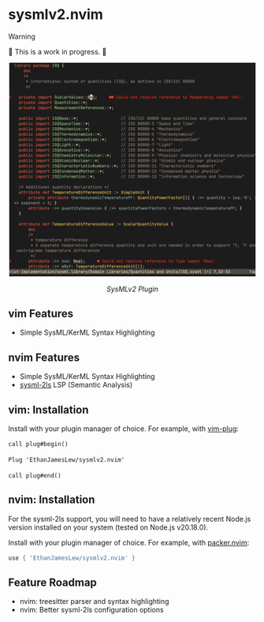 # sysmlv2.nvim

> [!WARNING]
> 🚧 This is a work in progress. 🚧

<div align="center">
<img src="./doc/img/example.png" alt="sysmlv2.nvim" width="500">
<p><i>SysMLv2 Plugin</i></p>
</div>

## vim Features

* Simple SysML/KerML Syntax Highlighting

## nvim Features

* Simple SysML/KerML Syntax Highlighting
* [sysml-2ls](https://github.com/sensmetry/sysml-2ls) LSP (Semantic Analysis)

## vim: Installation

Install with your plugin manager of choice. For example, with [vim-plug](https://github.com/junegunn/vim-plug):

```vim
call plug#begin()

Plug 'EthanJamesLew/sysmlv2.nvim'

call plug#end()
```

## nvim: Installation

For the sysml-2ls support, you will need to have a relatively recent Node.js version installed on your system (tested on Node.js v20.18.0).

Install with your plugin manager of choice. For example, with [packer.nvim](https://github.com/wbthomason/packer.nvim):

```lua
use { 'EthanJamesLew/sysmlv2.nvim' }
```

## Feature Roadmap

* nvim: treesitter parser and syntax highlighting
* nvim: Better sysml-2ls configuration options
